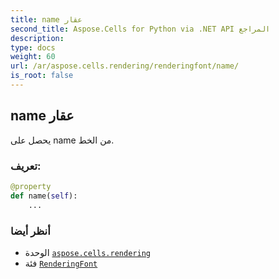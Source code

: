 ```yaml
---
title: name عقار
second_title: Aspose.Cells for Python via .NET API المراجع
description:
type: docs
weight: 60
url: /ar/aspose.cells.rendering/renderingfont/name/
is_root: false
---
```

##  name عقار

يحصل على name من الخط.
###  تعريف:
```python
@property
def name(self):
    ...
```

###  أنظر أيضا
* الوحدة [`aspose.cells.rendering`](../../)
* فئة [`RenderingFont`](/cells/python-net/ar/aspose.cells.rendering/renderingfont)
